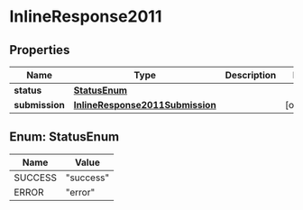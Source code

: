 
# InlineResponse2011

## Properties
Name | Type | Description | Notes
------------ | ------------- | ------------- | -------------
**status** | [**StatusEnum**](#StatusEnum) |  |
**submission** | [**InlineResponse2011Submission**](InlineResponse2011Submission.md) |  |  [optional]


<a name="StatusEnum"></a>
## Enum: StatusEnum
Name | Value
---- | -----
SUCCESS | &quot;success&quot;
ERROR | &quot;error&quot;



